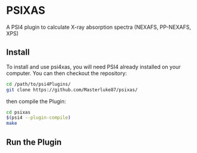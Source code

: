 # PSIXAS
A PSI4 plugin to calculate X-ray absorption spectra (NEXAFS, PP-NEXAFS, XPS)

## Install
To install and use psi4xas, you will need PSI4 already installed on your computer. You can then checkout the repository:
``` bash
cd /path/to/psi4Plugins/
git clone https://github.com/Masterluke87/psixas/
```
then compile the Plugin:

``` bash
cd psixas
$(psi4 --plugin-compile)
make 
```
## Run the Plugin

